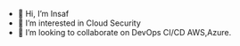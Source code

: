 - 👋 Hi, I’m Insaf
- 👀 I’m interested in Cloud Security  
- 💞️ I’m looking to collaborate on DevOps CI/CD AWS,Azure.

<!---
insaf_321/insaf_321 is a ✨ special ✨ repository because its `README.md` (this file) appears on your GitHub profile.
You can click the Preview link to take a look at your changes.
--->

